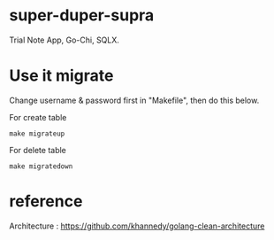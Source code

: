 # super-duper-supra

Trial Note App, Go-Chi, SQLX.

# Use it migrate
Change username & password first in "Makefile", then do this below.

For create table

```
make migrateup
```

For delete table

```
make migratedown
```

# reference

Architecture :
https://github.com/khannedy/golang-clean-architecture

